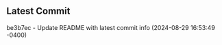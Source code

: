 
## Latest Commit
be3b7ec - Update README with latest commit info (2024-08-29 16:53:49 -0400) <Yunxi-Zhou>
